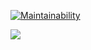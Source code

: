 [![Maintainability](https://api.codeclimate.com/v1/badges/428dbfff0c5d41878bcd/maintainability)](https://codeclimate.com/github/pochtennov/backend-project-lvl1/maintainability)

![](https://github.com/pochtennov/backend-project-lvl1/workflows/.github/workflows/nodejs.yml/badge.svg)